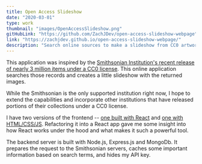 ```yaml
---
title: Open Access Slideshow
date: "2020-03-01"
type: work
thumbnail: "images/OpenAccessSlideshow.png"
gitHubLink: "https://github.com/ZachJDev/open-access-slideshow-webpage"
link: "https://zachjdev.github.io/open-access-slideshow-webpage/"
description: "Search online sources to make a slideshow from CC0 artwork."
---
```


This application was inspired by the [Smithsonian Institution's recent release of nearly 3 million items under a CC0 license](https://www.si.edu/openaccess). This online application searches those records and creates a little slideshow with the returned images. 

While the Smithsonian is the only supported institution right now, I hope to extend the capabilities and incorporate other institutions that have released portions of their collections under a CC0 license.

I have two versions of the frontend -- [one built with React](https://github.com/ZachJDev/slideshow-react-frontend) and [one with HTML/CSS/JS](https://zachjdev.github.io/open-access-slideshow-webpage/). Refactoring it into a React app gave me some insight into how React works under the hood and what makes it such a powerful tool.

The backend server is built with Node.js, Express.js and MongoDb. It prepares the request to the Smithsonian servers, caches some important information based on search terms, and hides my API key.